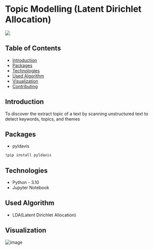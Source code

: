 # Topic Modelling (Latent Dirichlet Allocation)
<img src="https://miro.medium.com/max/4800/1*cDwKSHmfp5awjqjobV707g.png">

## Table of Contents
* [Introduction](#introduction)
* [Packages](#packages)
* [Technologies](#tech)
* [Used Algorithm](#algo)
* [Visualization](#visual)
* [Contributing](#contubution)

## Introduction
To discover the extract topic of a text by scanning unstructured text to detect keywords, topics, and themes

## Packages
 * pyldavis
  ```sh
  !pip install pyldavis
  ```
## Technologies
- Python - 3.10
- Jupyter Notebook

## Used Algorithm

- LDA(Latent Dirichlet Allocation)

## Visualization
![image](https://user-images.githubusercontent.com/113231185/234929999-4561f70a-6626-4e67-97aa-ebafa15718aa.png)
